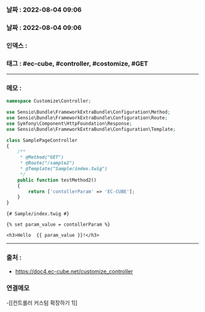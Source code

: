 ### 날짜 :  2022-08-04 09:06
### 날짜 :  2022-08-04 09:06

### 인덱스 :

### 태그 : #ec-cube, #controller, #costomize, #GET


----

### 메모 :

```php
namespace Customize\Controller;

use Sensio\Bundle\FrameworkExtraBundle\Configuration\Method;
use Sensio\Bundle\FrameworkExtraBundle\Configuration\Route;
use Symfony\Component\HttpFoundation\Response;
use Sensio\Bundle\FrameworkExtraBundle\Configuration\Template;

class SamplePageController
{
    /**
     * @Method("GET")
     * @Route("/sample2")
     * @Template("Sample/index.twig")
     */
    public function testMethod2()
    {
        return ['contollerParam' => 'EC-CUBE'];
    }
}

```


```twig
{# Sample/index.twig #}

{% set param_value = contollerParam %}

<h3>Hello  {{ param_value }}!</h3>
```



----
### 출처 :
- https://doc4.ec-cube.net/customize_controller


### 연결메모
-[[컨트롤러 커스텀 확장하기 1]]















